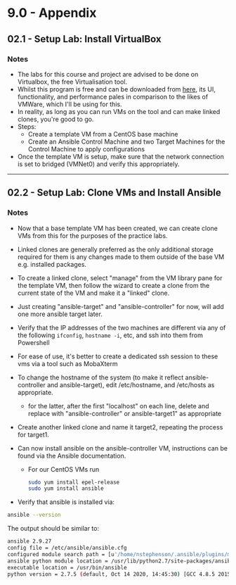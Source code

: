 # 9.0 - Appendix

## 02.1 - Setup Lab: Install VirtualBox

### Notes

- The labs for this course and project are advised to be done on Virtualbox, the free Virtualisation tool.
- Whilst this program is free and can be downloaded from [here](https://www.virtualbox.org/), its UI, functionality, and performance pales in comparison to the likes of VMWare, which I'll be using for this.
- In reality, as long as you can run VMs on the tool and can make linked clones, you're good to go.
- Steps:
  - Create a template VM from a CentOS base machine
  - Create an Ansible Control Machine and two Target Machines for the Control Machine to apply configurations
- Once the template VM is setup, make sure that the network connection is set to bridged (VMNet0) and verify this appropriately.

---

## 02.2 - Setup Lab: Clone VMs and Install Ansible

### Notes

- Now that a base template VM has been created, we can create clone VMs from this for the purposes of the practice labs.
- Linked clones are generally preferred as the only additional storage required for them is any changes made to them outside of the base VM e.g. installed packages.
- To create a linked clone, select "manage" from the VM library pane for the template VM, then follow the wizard to create a clone from the current state of the VM and make it a "linked" clone.
- Just creating "ansible-target" and "ansible-controller" for now, will add one more ansible target later.
- Verify that the IP addresses of the two machines are different via any of the following `ifconfig`, `hostname -i`, etc, and ssh into them from Powershell
- For ease of use, it's better to create a dedicated ssh session to these vms via a tool such as MobaXterm
- To change the hostname of the system (to make it reflect ansible-controller and ansible-target), edit /etc/hostname, and /etc/hosts as appropriate.
  - for the latter, after the first "localhost" on each line, delete and replace with "ansible-controller" or ansible-target1" as appropriate
- Create another linked clone and name it target2, repeating the process for target1.
- Can now install ansible on the ansible-controller VM, instructions can be found via the Ansible documentation.
  - For our CentOS VMs run

    ```bash
    sudo yum install epel-release
    sudo yum install ansible
    ```

- Verify that ansible is installed via:

```bash
ansible --version
```

The output should be similar to:

```bash
ansible 2.9.27
config file = /etc/ansible/ansible.cfg
configured module search path = [u'/home/nstephenson/.ansible/plugins/modules', u'/usr/share/ansible/plugins/modules']
ansible python module location = /usr/lib/python2.7/site-packages/ansible
executable location = /usr/bin/ansible
python version = 2.7.5 (default, Oct 14 2020, 14:45:30) [GCC 4.8.5 20150623 (Red Hat 4.8.5-44)]
```

